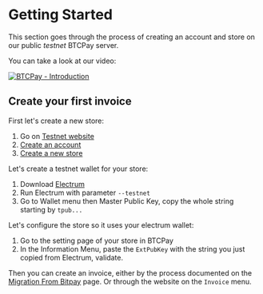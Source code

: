 # Getting Started

This section goes through the process of creating an account and store on our public *testnet* BTCPay server.

You can take a look at our video:

[![BTCPay - Introduction](http://img.youtube.com/vi/xh3Eac66qc4/mqdefault.jpg)](http://www.youtube.com/watch?v=xh3Eac66qc4 "BTCPay - Introduction")

## Create your first invoice

First let's create a new store:

1. Go on [Testnet website](http://test2-btc-ltc.forkbitpay.ninja/)
2. [Create an account](http://test2-btc-ltc.forkbitpay.ninja/Account/Register)
3. [Create a new store](http://test2-btc-ltc.forkbitpay.ninja/stores)

Let's create a testnet wallet for your store:

1. Download [Electrum](https://electrum.org)
2. Run Electrum with parameter `--testnet`
3. Go to Wallet menu then Master Public Key, copy the whole string starting by `tpub...`

Let's configure the store so it uses your electrum wallet:

1. Go to the setting page of your store in BTCPay
2. In the Information Menu, paste the `ExtPubKey` with the string you just copied from Electrum, validate.

Then you can create an invoice, either by the process documented on the [Migration From Bitpay](Migration-From-Bitpay.md) page.
Or through the website on the `Invoice` menu.